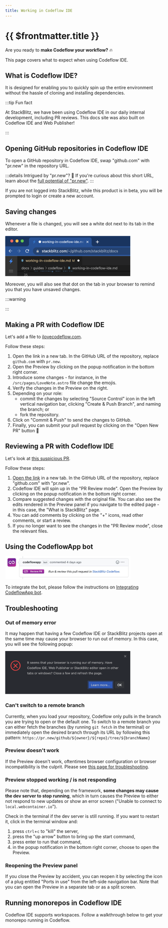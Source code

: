```yaml
---
title: Working in Codeflow IDE
---
```


# {{ $frontmatter.title }}

Are you ready to **make Codeflow your workflow?** 🔥 

This page covers what to expect when using Codeflow IDE.

## What is Codeflow IDE?

<!-- @include: ./parts/codeflow-ide.md -->

It is designed for enabling you to quickly spin up the entire environment without the hassle of cloning and installing dependencies.

:::tip Fun fact

At StackBlitz, we have been using Codeflow IDE in our daily internal development, including PR reviews. This docs site was also built on Codeflow IDE and Web Publisher!

:::

## Opening GitHub repositories in Codeflow IDE

To open a GitHub repository in Codeflow IDE, swap "github.com" with "pr.new" in the repository URL. 

:::details Intrigued by "pr.new"?  👀
If you're curious about this short URL, learn about the [full potential of "pr.new"](./using-pr-new).
:::

If you are not logged into StackBlitz, while this product is in beta, you will be prompted to login or create a new account.

## Saving changes

Whenever a file is changed, you will see a white dot next to its tab in the editor. 


<img lang="en" src="./assets/codeflow-ide-white-dots-cut.png" alt="CodeflowApp bot in action" style="width: 400px"/>

Moreover, you will also see that dot on the tab in your browser to remind you that you have unsaved changes.

:::warning

<!--@include: ./parts/persistance.md-->

:::


## Making a PR with Codeflow IDE

Let's add a file to [ilovecodeflow.com](https://github.com/stackblitz/ilovecodeflow.com).

Follow these steps:

1. Open the link in a new tab. In the GitHub URL of the repository, replace `github.com` with `pr.new`.
2. Open the Preview by clicking on the popup notification in the bottom right corner.
3. Introduce some changes - for instance, in the `/src/pages/LoveNote.astro` file change the emojis.
4. Verify the changes in the Preview on the right.
5. Depending on your role:
    - commit the changes by selecting "Source Control" icon in the left vertical navigation bar, clicking "Create & Push Branch", and naming the branch; or
    - fork the repository.
6. Click on "Commit & Push" to send the changes to GitHub.
6. Finally, you can submit your pull request by clicking on the "Open New PR" button 🥳

## Reviewing a PR with Codeflow IDE 

Let's look at [this suspicious PR](https://github.com/stackblitz/docs/pull/40).

Follow these steps:
1. [Open the link](https://github.com/stackblitz/docs/pull/40) in a new tab. In the GitHub URL of the repository, replace "github.com" with "pr.new".
2. Codeflow IDE will spin up in the "PR Review mode". Open the Preview by clicking on the popup notification in the bottom right corner.
3. Compare suggested changes with the original file. You can also see the edits rendered in the Preview panel if you navigate to the edited page - in this case, the "What is StackBlitz" page.
4. You can add comments by clicking on the "+" icons, read other comments, or start a review.
5. If you no longer want to see the changes in the "PR Review mode", close the relevant files.

## Using the CodeflowApp bot

<!--@include: ./parts/codeflowapp-bot.md-->

<img lang="en" src="./assets/codeflowapp-pr.jpg" alt="CodeflowApp bot in action" style="width: 400px"/>

To integrate the bot, please follow the instructions on [Integrating CodeflowApp bot](./integrating-codeflowapp-bot.md).

## Troubleshooting

### Out of memory error

It may happen that having a few Codeflow IDE or StackBlitz projects open at the same time may cause your browser to run out of memory. In this case, you will see the following popup:

<img lang="en" src="./assets/error-out-of-memory-popup.png" alt="It seems that your browser is running our of memory. Have Codeflow IDE, Web Publisher or StackBlitz editor open in other tabs or windows? Close a few and refresh the page." style="width: 400px"/>

<!-- @include: ../parts/error-out-of-memory.md -->

### Can't switch to a remote branch

Currently, when you load your repository, Codeflow only pulls in the branch you are trying to open or the default one. To switch to a remote branch you can either fetch the branches (by running `git fetch` in the terminal) or immediately open the desired branch through its URL by following this pattern: `https://pr.new/github/${owner}/${repo}/tree/${branchName}`

### Preview doesn't work

If the Preview doesn't work, oftentimes browser configuration or browser incompatibility is the culprit. Please see [this page for troubleshooting](/platform/webcontainers/browser-support). 

### Preview stopped working / is not responding

Please note that, depending on the framework, **some changes may cause the dev server to stop running**, which in turn causes the Preview to either not respond to new updates or show an error screen ("Unable to connect to `local.webcontainer.io`"). 

Check in the terminal if the dev server is still running. If you want to restart it, click in the terminal window and:
1. press `ctrl`+`c` to "kill" the server,
2. press the "up arrow" button to bring up the start command,
3. press enter to run that command,
4. in the popup notification in the bottom right corner, choose to open the Preview.

### Reopening the Preview panel 

If you close the Preview by accident, you can reopen it by selecting the icon of a plug entitled "Ports in use" from the left-side navigation bar. Note that you can open the Preview in a separate tab or as a split screen.

## Running monorepos in Codeflow IDE

Codeflow IDE supports workspaces. Follow a walkthrough below to get your monorepo running in Codeflow. <!-- @include: ../parts/monorepo-support.md -->


